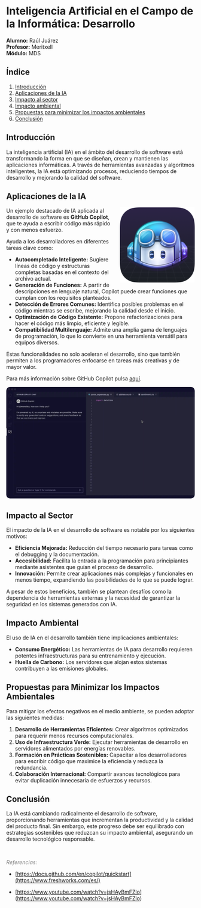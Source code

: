 # Inteligencia Artificial en el Campo de la Informática: Desarrollo

**Alumno:** Raúl Juárez  
**Profesor:** Meritxell  
**Módulo:** MDS

## Índice
1. [Introducción](#introducción)
2. [Aplicaciones de la IA](#aplicaciones-de-la-ia)
3. [Impacto al sector](#impacto-al-sector)
4. [Impacto ambiental](#impacto-ambiental)
5. [Propuestas para minimizar los impactos ambientales](#propuestas-para-minimizar-los-impactos-ambientales)
6. [Conclusión](#conclusión)

## Introducción
La inteligencia artificial (IA) en el ámbito del desarrollo de software está transformando la forma en que se diseñan, crean y mantienen las aplicaciones informáticas. A través de herramientas avanzadas y algoritmos inteligentes, la IA está optimizando procesos, reduciendo tiempos de desarrollo y mejorando la calidad del software.

## Aplicaciones de la IA

<div style="float: right; margin-left: 20px;">
  <img src="./LogoGitHubCopitlot.png"1 alt="Logo de GitHub Copilot" width="200">
</div>

Un ejemplo destacado de IA aplicada al desarrollo de software es **GitHub Copilot**, que te ayuda a escribir código más rápido y con menos esfuerzo. 

Ayuda a los desarrolladores en diferentes tareas clave como:

- **Autocompletado Inteligente:** Sugiere líneas de código y estructuras completas basadas en el contexto del archivo actual.
- **Generación de Funciones:** A partir de descripciones en lenguaje natural, Copilot puede crear funciones que cumplan con los requisitos planteados.
- **Detección de Errores Comunes:** Identifica posibles problemas en el código mientras se escribe, mejorando la calidad desde el inicio.
- **Optimización de Código Existente:** Propone refactorizaciones para hacer el código más limpio, eficiente y legible.
- **Compatibilidad Multilenguaje:** Admite una amplia gama de lenguajes de programación, lo que lo convierte en una herramienta versátil para equipos diversos.

Estas funcionalidades no solo aceleran el desarrollo, sino que también permiten a los programadores enfocarse en tareas más creativas y de mayor valor.

Para más información sobre GitHub Copilot pulsa [aquí](https://docs.github.com/en/copilot/about-github-copilot/what-is-github-copilot). 
<div>
<img src="./interfazCop.png" alt="Imagen Copitlot" style="border-radius: 10px;">
</div>

## Impacto al Sector
El impacto de la IA en el desarrollo de software es notable por los siguientes motivos:

- **Eficiencia Mejorada:** Reducción del tiempo necesario para tareas como el debugging y la documentación.
- **Accesibilidad:** Facilita la entrada a la programación para principiantes mediante asistentes que guían el proceso de desarrollo.
- **Innovación:** Permite crear aplicaciones más complejas y funcionales en menos tiempo, expandiendo las posibilidades de lo que se puede lograr.

A pesar de estos beneficios, también se plantean desafíos como la dependencia de herramientas externas y la necesidad de garantizar la seguridad en los sistemas generados con IA.

## Impacto Ambiental
El uso de IA en el desarrollo también tiene implicaciones ambientales:

- **Consumo Energético:** Las herramientas de IA para desarrollo requieren potentes infraestructuras para su entrenamiento y ejecución.
- **Huella de Carbono:** Los servidores que alojan estos sistemas contribuyen a las emisiones globales.

## Propuestas para Minimizar los Impactos Ambientales
Para mitigar los efectos negativos en el medio ambiente, se pueden adoptar las siguientes medidas:

1. **Desarrollo de Herramientas Eficientes:** Crear algoritmos optimizados para requerir menos recursos computacionales.
2. **Uso de Infraestructura Verde:** Ejecutar herramientas de desarrollo en servidores alimentados por energías renovables.
3. **Formación en Prácticas Sostenibles:** Capacitar a los desarrolladores para escribir código que maximice la eficiencia y reduzca la redundancia.
4. **Colaboración Internacional:** Compartir avances tecnológicos para evitar duplicación innecesaria de esfuerzos y recursos.

## Conclusión
La IA está cambiando radicalmente el desarrollo de software, proporcionando herramientas que incrementan la productividad y la calidad del producto final. Sin embargo, este progreso debe ser equilibrado con estrategias sostenibles que reduzcan su impacto ambiental, asegurando un desarrollo tecnológico responsable.

<br>

*<span style='color:grey'> Referencias: </span>*

- [https://docs.github.com/en/copilot/quickstart](https://www.freshworks.com/es/)

- [https://www.youtube.com/watch?v=jsHAyBmFZlo] (https://www.youtube.com/watch?v=jsHAyBmFZlo)
  

     
